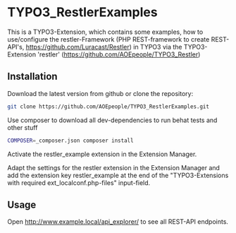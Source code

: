 # TYPO3_RestlerExamples
This is a TYPO3-Extension, which contains some examples, how to use/configure the restler-Framework (PHP REST-framework to create REST-API's, https://github.com/Luracast/Restler) in TYPO3 via the TYPO3-Extension 'restler' (https://github.com/AOEpeople/TYPO3_Restler)

## Installation
Download the latest version from github or clone the repository:
```bash
git clone https://github.com/AOEpeople/TYPO3_RestlerExamples.git
```

Use composer to download all dev-dependencies to run behat tests and other stuff
```bash
COMPOSER=_composer.json composer install
```

Activate the restler_example extension in the Extension Manager.

Adapt the settings for the restler extension in the Extension Manager and add the extension key restler_example at the end of the "TYPO3-Extensions with required ext_localconf.php-files" input-field.

## Usage
Open http://www.example.local/api_explorer/ to see all REST-API endpoints.
